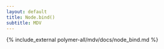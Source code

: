 ```yaml
---
layout: default
title: Node.bind()
subtitle: MDV
---
```


{% include_external polymer-all/mdv/docs/node_bind.md %}
